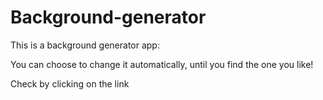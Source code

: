 # Background-generator

This is a background generator app:

You can choose to change it automatically, until you find the one you like!

Check by clicking on the link
